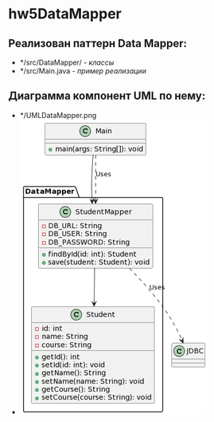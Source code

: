 # hw5DataMapper
## Реализован паттерн Data Mapper:
* */src/DataMapper/ - *классы*
*  */src/Main.java - *пример реализации* 
## Диаграмма компонент UML по нему: 
* */UMLDataMapper.png
* ![UMLDataMapper](https://github.com/11Kotikov/hw5DataMapper/blob/master/UMLDataMapper.png)
